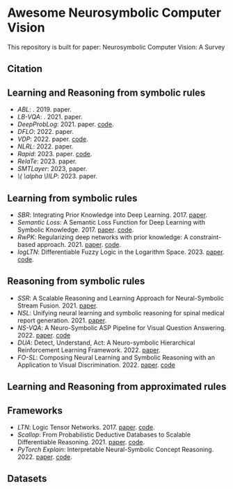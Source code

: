 # Awesome Neurosymbolic Computer Vision
This repository is built for paper: Neurosymbolic Computer Vision: A Survey

## Citation

## Learning and Reasoning from symbolic rules

- *ABL*: . 2019. paper.
- *LB-VQA*: . 2021. paper.
- *DeepProbLog*: 2021. paper. [code](https://github.com/ML-KULeuven/deepproblog).
- *DFLO*: 2022. paper.
- *VDP*: 2022. paper. [code](https://github.com/muraliadithya/vdp).
- *NLRL*: 2022. paper.
- *Rapid*: 2023. paper. [code](https://github.com/Neural-Symbolic-Image-Labeling/Rapid/).
- *RelaTe*: 2023. paper.
- *SMTLayer*: 2023, paper.
- *\\( \alpha \\)ILP*: 2023. paper.
## Learning from symbolic rules

- *SBR*: Integrating Prior Knowledge into Deep Learning. 2017. [paper](https://doi.org/10.1109/icmla.2017.00-37).
- *Semantic Loss*: A Semantic Loss Function for Deep Learning with Symbolic Knowledge. 2017. [paper](https://proceedings.mlr.press/v80/xu18h.html). [code](https://github.com/UCLA-StarAI/Semantic-Loss).
- *RwPK*: Regularizing deep networks with prior knowledge: A constraint-based approach. 2021. [paper](https://doi.org/10.1016/j.knosys.2021.106989). [code](https://sites.google.com/view/regularizingdeepnetworks/home).
- *logLTN*: Differentiable Fuzzy Logic in the Logarithm Space. 2023. [paper](https://doi.org/10.48550/arxiv.2306.14546). [code](https://github.com/sbadredd/logltn-experiments).

## Reasoning from symbolic rules

- *SSR*: A Scalable Reasoning and Learning Approach for Neural-Symbolic Stream Fusion. 2021. [paper](https://doi.org/10.1609/aaai.v35i6.16633).
- *NSL*: Unifying neural learning and symbolic reasoning for spinal medical report generation. 2021. [paper](https://doi.org/10.1016/j.media.2020.101872).
- *NS-VQA*:  A Neuro-Symbolic ASP Pipeline for Visual Question Answering. 2022. [paper](https://doi.org/10.1017/s1471068422000229). [code](https://github.com/macehil/nesy-asp-vqa-pipeline)
- *DUA*: Detect, Understand, Act: A Neuro-symbolic Hierarchical Reinforcement Learning Framework. 2022. [paper](https://doi.org/10.1007/s10994-022-06142-7).
- *FO-SL*: Composing Neural Learning and Symbolic Reasoning with an Application to Visual Discrimination. 2022. [paper](https://doi.org/10.24963/ijcai.2022/466). [code](https://github.com/muraliadithya/vdp)

## Learning and Reasoning from approximated rules

## Frameworks

- *LTN*: Logic Tensor Networks. 2017. [paper](https://doi.org/10.1016/j.artint.2021.103649). [code](https://github.com/logictensornetworks/logictensornetworks).
- *Scallop*: From Probabilistic Deductive Databases to Scalable Differentiable Reasoning. 2021. [paper](https://openreview.net/forum?id=ngdcA1tlDvj). [code](https://www.scallop-lang.org/).
- *PyTorch Explain*: Interpretable Neural-Symbolic Concept Reasoning. 2022. [paper](https://proceedings.mlr.press/v202/barbiero23a.html). [code](https://pypi.org/project/torch-explain/).
  
## Datasets
